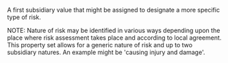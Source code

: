 ﻿A first subsidiary value that might be assigned to designate a more specific type of risk.

NOTE: Nature of risk may be identified in various ways depending upon the place where risk assessment takes place and according to local agreement. This property set allows for a generic nature of risk and up to two subsidiary natures. An example might be 'causing injury and damage'.